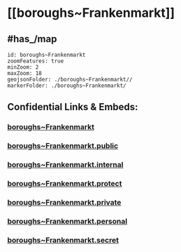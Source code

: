 # [[boroughs~Frankenmarkt]] 


## #has_/map  



```leaflet
id: boroughs~Frankenmarkt
zoomFeatures: true 
minZoom: 2 
maxZoom: 18
geojsonFolder: ./boroughs~Frankenmarkt//
markerFolder: ./boroughs~Frankenmarkt/
```


## Confidential Links & Embeds: 

### [boroughs~Frankenmarkt](/_Standards/Earth/Continent/Europe/Europe~Central/Austria/Austrias_States/Oberösterreich/counties~OÖ/Vöcklabruck/cities~Vöcklabruck/Frankenmarkt/boroughs~Frankenmarkt.md) 

### [boroughs~Frankenmarkt.public](/_public/Earth/Continent/Europe/Europe~Central/Austria/Austrias_States/Oberösterreich/counties~OÖ/Vöcklabruck/cities~Vöcklabruck/Frankenmarkt/boroughs~Frankenmarkt.public.md) 

### [boroughs~Frankenmarkt.internal](/_internal/Earth/Continent/Europe/Europe~Central/Austria/Austrias_States/Oberösterreich/counties~OÖ/Vöcklabruck/cities~Vöcklabruck/Frankenmarkt/boroughs~Frankenmarkt.internal.md) 

### [boroughs~Frankenmarkt.protect](/_protect/Earth/Continent/Europe/Europe~Central/Austria/Austrias_States/Oberösterreich/counties~OÖ/Vöcklabruck/cities~Vöcklabruck/Frankenmarkt/boroughs~Frankenmarkt.protect.md) 

### [boroughs~Frankenmarkt.private](/_private/Earth/Continent/Europe/Europe~Central/Austria/Austrias_States/Oberösterreich/counties~OÖ/Vöcklabruck/cities~Vöcklabruck/Frankenmarkt/boroughs~Frankenmarkt.private.md) 

### [boroughs~Frankenmarkt.personal](/_personal/Earth/Continent/Europe/Europe~Central/Austria/Austrias_States/Oberösterreich/counties~OÖ/Vöcklabruck/cities~Vöcklabruck/Frankenmarkt/boroughs~Frankenmarkt.personal.md) 

### [boroughs~Frankenmarkt.secret](/_secret/Earth/Continent/Europe/Europe~Central/Austria/Austrias_States/Oberösterreich/counties~OÖ/Vöcklabruck/cities~Vöcklabruck/Frankenmarkt/boroughs~Frankenmarkt.secret.md)

